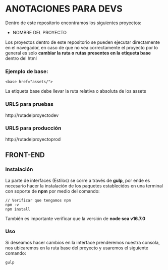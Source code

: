 # ANOTACIONES PARA DEVS

Dentro de este repositorio encontramos los siguientes proyectos:

- NOMBRE DEL PROYECTO

Los proyectos dentro de este repositorio se pueden ejecutar directamente en el navegador, en caso de que no vea correctamente el proyecto por lo general es solo **cambiar la ruta o rutas presentes en la etiqueta base** dentro del html

### Ejemplo de base:

```
<base href="assets/">
```

La etiqueta base debe llevar la ruta relativa o absoluta de los assets

### URLS para pruebas

http://rutadelproyectodev

### URLS para producción

http://rutadelproyectoprod

## FRONT-END

### Instalación

La parte de interfaces (Estilos) se corre a través de **gulp**, por ende es necesario hacer la instalación de los paquetes establecidos en una terminal con soporte de **npm** por medio del comando:

```
// Verificar que tengamos npm
npm -v
npm install
```

También es importante verificar que la versión de **node sea v16.7.0**

### Uso

Si deseamos hacer cambios en la interface prenderemos nuestra consola, nos ubicaremos en la ruta base del proyecto y usaremos el siguiente comando:

```
gulp
```
